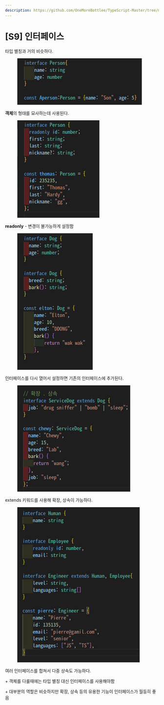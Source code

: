 ```yaml
---
description: https://github.com/OneMoreBottlee/TypeScript-Master/tree/main/S9
---
```


# \[S9] 인터페이스

타입 별칭과 거의 비슷하다.

<figure><img src="../../../.gitbook/assets/image (137).png" alt=""><figcaption></figcaption></figure>

**객체**의 형태를 묘사하는데 사용된다.

<figure><img src="../../../.gitbook/assets/image (150).png" alt=""><figcaption></figcaption></figure>

**readonly** - 변경이 불가능하게 설정함

<figure><img src="../../../.gitbook/assets/image (17) (1).png" alt=""><figcaption></figcaption></figure>

인터페이스를 다시 열어서 설정하면 기존의 인터페이스에 추가된다.

<figure><img src="../../../.gitbook/assets/image (176).png" alt=""><figcaption></figcaption></figure>

extends 키워드를 사용해 확장, 상속이 가능하다.

<figure><img src="../../../.gitbook/assets/image (124).png" alt=""><figcaption></figcaption></figure>

여러 인터페이스를 합쳐서 다중 상속도 가능하다.



\+ 객체를 다룰때에는 타입 별칭 대신 인터페이스를 사용해야함

\+ 대부분의 역할은 비슷하지만 확장, 상속 등의 유용한 기능이 인터페이스가 월등히 좋음
